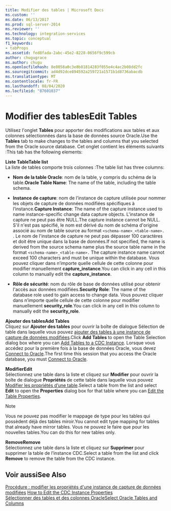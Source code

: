 ```yaml
---
title: Modifier des tables | Microsoft Docs
ms.custom: ''
ms.date: 06/13/2017
ms.prod: sql-server-2014
ms.reviewer: ''
ms.technology: integration-services
ms.topic: conceptual
f1_keywords:
- tabProps
ms.assetid: fed8fada-2abc-45e2-8228-0656f9c599cb
author: chugugrace
ms.author: chugu
ms.openlocfilehash: 8e8058a0c3e8b81814283f055e4c4ac2b08dd2fc
ms.sourcegitcommit: ad4d92dce894592a259721a1571b1d8736abacdb
ms.translationtype: MT
ms.contentlocale: fr-FR
ms.lasthandoff: 08/04/2020
ms.locfileid: "87601037"
---
```

# <a name="edit-tables"></a><span data-ttu-id="afff5-102">Modifier des tables</span><span class="sxs-lookup"><span data-stu-id="afff5-102">Edit Tables</span></span>
  <span data-ttu-id="afff5-103">Utilisez l'onglet **Tables** pour apporter des modifications aux tables et aux colonnes sélectionnées dans la base de données source Oracle.</span><span class="sxs-lookup"><span data-stu-id="afff5-103">Use the **Tables** tab to make changes to the tables and columns that you selected from the Oracle source database.</span></span> <span data-ttu-id="afff5-104">Cet onglet contient les éléments suivants :</span><span class="sxs-lookup"><span data-stu-id="afff5-104">This tab has the following elements:</span></span>  
  
 <span data-ttu-id="afff5-105">**Liste Table**</span><span class="sxs-lookup"><span data-stu-id="afff5-105">**Table list**</span></span>  
 <span data-ttu-id="afff5-106">La liste de tables comporte trois colonnes :</span><span class="sxs-lookup"><span data-stu-id="afff5-106">The table list has three columns:</span></span>  
  
-   <span data-ttu-id="afff5-107">**Nom de la table Oracle**: nom de la table, y compris du schéma de la table.</span><span class="sxs-lookup"><span data-stu-id="afff5-107">**Oracle Table Name**: The name of the table, including the table schema.</span></span>  
  
-   <span data-ttu-id="afff5-108">**Instance de capture**: nom de l’instance de capture utilisée pour nommer les objets de capture de données modifiées spécifiques à l’instance.</span><span class="sxs-lookup"><span data-stu-id="afff5-108">**Capture Instance**: The name of the capture instance used to name instance-specific change data capture objects.</span></span> <span data-ttu-id="afff5-109">L'instance de capture ne peut pas être NULL.</span><span class="sxs-lookup"><span data-stu-id="afff5-109">The capture instance cannot be NULL.</span></span> <span data-ttu-id="afff5-110">S'il n'est pas spécifié, le nom est dérivé du nom de schéma d'origine associé au nom de table source au format `<schema-name>_<table-name>.` . Le nom de l'instance de capture ne peut pas dépasser 100 caractères et doit être unique dans la base de données.</span><span class="sxs-lookup"><span data-stu-id="afff5-110">If not specified, the name is derived from the source schema name plus the source table name in the format `<schema-name>_<table-name>.` The capture instance name cannot exceed 100 characters and must be unique within the database.</span></span> <span data-ttu-id="afff5-111">Vous pouvez cliquer dans n’importe quelle cellule de cette colonne pour modifier manuellement **capture_instance**.</span><span class="sxs-lookup"><span data-stu-id="afff5-111">You can click in any cell in this column to manually edit the **capture_instance**.</span></span>  
  
-   <span data-ttu-id="afff5-112">**Rôle de sécurité**: nom du rôle de base de données utilisé pour obtenir l'accès aux données modifiées.</span><span class="sxs-lookup"><span data-stu-id="afff5-112">**Security Role**: The name of the database role used to gain access to change data.</span></span> <span data-ttu-id="afff5-113">Vous pouvez cliquer dans n’importe quelle cellule de cette colonne pour modifier manuellement **security_role**.</span><span class="sxs-lookup"><span data-stu-id="afff5-113">You can click in any cell in this column to manually edit the **security_role**.</span></span>  
  
 <span data-ttu-id="afff5-114">**Ajouter des tables**</span><span class="sxs-lookup"><span data-stu-id="afff5-114">**Add Tables**</span></span>  
 <span data-ttu-id="afff5-115">Cliquez sur **Ajouter des tables** pour ouvrir la boîte de dialogue Sélection de table dans laquelle vous pouvez [ajouter des tables à une instance de capture de données modifiées](add-tables-to-a-cdc-instance.md).</span><span class="sxs-lookup"><span data-stu-id="afff5-115">Click **Add Tables** to open the Table Selection dialog box where you can [Add Tables to a CDC Instance](add-tables-to-a-cdc-instance.md).</span></span> <span data-ttu-id="afff5-116">Lorsque vous accédez pour la première fois à la base de données Oracle, vous devez [Connect to Oracle](connect-to-oracle.md).</span><span class="sxs-lookup"><span data-stu-id="afff5-116">The first time this session that you access the Oracle database, you must [Connect to Oracle](connect-to-oracle.md).</span></span>  
  
 <span data-ttu-id="afff5-117">**Modifier**</span><span class="sxs-lookup"><span data-stu-id="afff5-117">**Edit**</span></span>  
 <span data-ttu-id="afff5-118">Sélectionnez une table dans la liste et cliquez sur **Modifier** pour ouvrir la boîte de dialogue **Propriétés** de cette table dans laquelle vous pouvez [Modifier les propriétés d’une table](edit-the-table-properties.md).</span><span class="sxs-lookup"><span data-stu-id="afff5-118">Select a table from the list and select **Edit** to open the **Properties** dialog box for that table where you can [Edit the Table Properties](edit-the-table-properties.md).</span></span>  
  
> [!NOTE]  
>  <span data-ttu-id="afff5-119">Vous ne pouvez pas modifier le mappage de type pour les tables qui possèdent déjà des tables miroir.</span><span class="sxs-lookup"><span data-stu-id="afff5-119">You cannot edit type mapping for tables that already have mirror tables.</span></span> <span data-ttu-id="afff5-120">Vous ne pouvez le faire que pour les nouvelles tables.</span><span class="sxs-lookup"><span data-stu-id="afff5-120">You can do this for new tables only.</span></span>  
  
 <span data-ttu-id="afff5-121">**Remove**</span><span class="sxs-lookup"><span data-stu-id="afff5-121">**Remove**</span></span>  
 <span data-ttu-id="afff5-122">Sélectionnez une table dans la liste et cliquez sur **Supprimer** pour supprimer la table de l’instance CDC.</span><span class="sxs-lookup"><span data-stu-id="afff5-122">Select a table from the list and click **Remove** to remove the table from the CDC instance.</span></span>  
  
## <a name="see-also"></a><span data-ttu-id="afff5-123">Voir aussi</span><span class="sxs-lookup"><span data-stu-id="afff5-123">See Also</span></span>  
 <span data-ttu-id="afff5-124">[Procédure : modifier les propriétés d'une instance de capture de données modifiées](how-to-edit-the-cdc-instance-properties.md) </span><span class="sxs-lookup"><span data-stu-id="afff5-124">[How to Edit the CDC Instance Properties](how-to-edit-the-cdc-instance-properties.md) </span></span>  
 [<span data-ttu-id="afff5-125">Sélectionner des tables et des colonnes Oracle</span><span class="sxs-lookup"><span data-stu-id="afff5-125">Select Oracle Tables and Columns</span></span>](select-oracle-tables-and-columns.md)  
  
  
